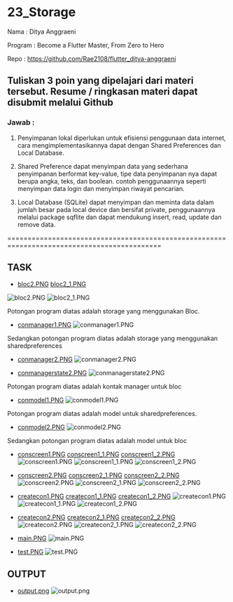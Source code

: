 # 23_Storage

Nama : Ditya Anggraeni

Program : Become a Flutter Master, From Zero to Hero

Repo : https://github.com/Rae2108/flutter_ditya-anggraeni

## Tuliskan 3 poin yang dipelajari dari materi tersebut. Resume / ringkasan materi dapat disubmit melalui Github

### Jawab : 

1. Penyimpanan lokal diperlukan untuk efisiensi penggunaan data internet, cara mengimplementasikannya dapat dengan Shared Preferences dan Local Database.

2. Shared Preference dapat menyimpan data yang sederhana penyimpanan berformat key-value, tipe data penyimpanan nya dapat berupa angka, teks, dan boolean. contoh penggunaannya seperti menyimpan data login dan menyimpan riwayat pencarian.

3. Local Database (SQLite) dapat menyimpan dan meminta data dalam jumlah besar pada local device dan bersifat private, penggunaannya melalui package sqflite dan dapat mendukung insert, read, update dan remove data. 


============================================================================================

## TASK

- [bloc2.PNG](./Screenshots/bloc2.PNG) [bloc2_1.PNG](./Screenshots/bloc2_1.PNG)

![bloc2.PNG](./Screenshots/bloc2.PNG) ![bloc2_1.PNG](./Screenshots/bloc2_1.PNG)

Potongan program diatas adalah storage yang menggunakan Bloc.

- [conmanager1.PNG](./Screenshots/conmanager1.PNG)
![conmanager1.PNG](./Screenshots/conmanager1.PNG)

Sedangkan potongan program diatas adalah storage yang menggunakan sharedpreferences

- [conmanager2.PNG](./Screenshots/conmanager2.PNG)
![conmanager2.PNG](./Screenshots/conmanager2.PNG)

- [conmanagerstate2.PNG](./Screenshots/conmanagerstate2.PNG)
![conmanagerstate2.PNG](./Screenshots/conmanagerstate2.PNG)

Potongan program diatas adalah kontak manager untuk bloc

- [conmodel1.PNG](./Screenshots/conmodel1.PNG)
![conmodel1.PNG](./Screenshots/conmodel1.PNG)

Potongan program diatas adalah model untuk sharedpreferences.

- [conmodel2.PNG](./Screenshots/conmodel2.PNG)
![conmodel2.PNG](./Screenshots/conmodel2.PNG)

Sedangkan potongan program diatas adalah model untuk bloc

- [conscreen1.PNG](./Screenshots/conscreen1.PNG) [conscreen1_1.PNG](./Screenshots/conscreen1_1.PNG) [conscreen1_2.PNG](./Screenshots/conscreen1_2.PNG)
![conscreen1.PNG](./Screenshots/conscreen1.PNG) ![conscreen1_1.PNG](./Screenshots/conscreen1_1.PNG) ![conscreen1_2.PNG](./Screenshots/conscreen1_2.PNG)

- [conscreen2.PNG](./Screenshots/conscreen2.PNG) [conscreen2_1.PNG](./Screenshots/conscreen2_1.PNG) [conscreen2_2.PNG](./Screenshots/conscreen2_2.PNG)
![conscreen2.PNG](./Screenshots/conscreen2.PNG) ![conscreen2_1.PNG](./Screenshots/conscreen2_1.PNG) ![conscreen2_2.PNG](./Screenshots/conscreen2_2.PNG)

- [createcon1.PNG](./Screenshots/createcon1.PNG) [createcon1_1.PNG](./Screenshots/createcon1_1.PNG) [createcon1_2.PNG](./Screenshots/createcon1_2.PNG)
![createcon1.PNG](./Screenshots/createcon1.PNG) ![createcon1_1.PNG](./Screenshots/createcon1_1.PNG) ![createcon1_2.PNG](./Screenshots/createcon1_2.PNG)

- [createcon2.PNG](./Screenshots/createcon2.PNG) [createcon2_1.PNG](./Screenshots/createcon2_1.PNG) [createcon2_2.PNG](./Screenshots/createcon2_2.PNG)
![createcon2.PNG](./Screenshots/createcon2.PNG) ![createcon2_1.PNG](./Screenshots/createcon2_1.PNG) ![createcon2_2.PNG](./Screenshots/createcon2_2.PNG)

- [main.PNG](./Screenshots/main.PNG)
![main.PNG](./Screenshots/main.PNG)

- [test.PNG](./Screenshots/test.PNG)
![test.PNG](./Screenshots/test.PNG)


## OUTPUT
- [output.png](./Screenshots/output.png)
![output.png](./Screenshots/output.png)